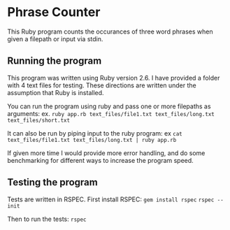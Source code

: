 # Phrase Counter
This Ruby program counts the occurances of three word phrases when given a filepath or input via stdin. 

## Running the program
This program was written using Ruby version 2.6. I have provided a folder with 4 text files for testing. These directions are written under the assumption that Ruby is installed.

You can run the program using ruby and pass one or more filepaths as arguments:
ex. `ruby app.rb text_files/file1.txt text_files/long.txt text_files/short.txt`

It can also be run by piping input to the ruby program:
ex `cat text_files/file1.txt text_files/long.txt | ruby app.rb`

If given more time I would provide more error handling, and do some benchmarking for different ways to increase the program speed. 

## Testing the program
Tests are written in RSPEC. First install RSPEC:
`gem install rspec`
`rspec --init`

Then to run the tests:
`rspec`